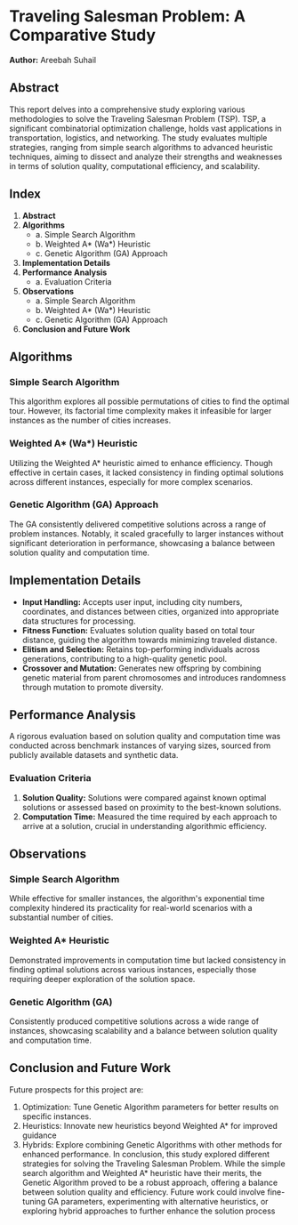 # Traveling Salesman Problem: A Comparative Study

**Author:** Areebah Suhail  

## Abstract
This report delves into a comprehensive study exploring various methodologies to solve the Traveling Salesman Problem (TSP). TSP, a significant combinatorial optimization challenge, holds vast applications in transportation, logistics, and networking. The study evaluates multiple strategies, ranging from simple search algorithms to advanced heuristic techniques, aiming to dissect and analyze their strengths and weaknesses in terms of solution quality, computational efficiency, and scalability.

## Index
1. **Abstract**
2. **Algorithms**
   - a. Simple Search Algorithm
   - b. Weighted A* (Wa*) Heuristic
   - c. Genetic Algorithm (GA) Approach
3. **Implementation Details**
4. **Performance Analysis**
   - a. Evaluation Criteria
5. **Observations**
   - a. Simple Search Algorithm
   - b. Weighted A* (Wa*) Heuristic
   - c. Genetic Algorithm (GA) Approach
6. **Conclusion and Future Work**

## Algorithms
### Simple Search Algorithm
This algorithm explores all possible permutations of cities to find the optimal tour. However, its factorial time complexity makes it infeasible for larger instances as the number of cities increases.

### Weighted A* (Wa*) Heuristic
Utilizing the Weighted A* heuristic aimed to enhance efficiency. Though effective in certain cases, it lacked consistency in finding optimal solutions across different instances, especially for more complex scenarios.

### Genetic Algorithm (GA) Approach
The GA consistently delivered competitive solutions across a range of problem instances. Notably, it scaled gracefully to larger instances without significant deterioration in performance, showcasing a balance between solution quality and computation time.

## Implementation Details
- **Input Handling:** Accepts user input, including city numbers, coordinates, and distances between cities, organized into appropriate data structures for processing.
- **Fitness Function:** Evaluates solution quality based on total tour distance, guiding the algorithm towards minimizing traveled distance.
- **Elitism and Selection:** Retains top-performing individuals across generations, contributing to a high-quality genetic pool.
- **Crossover and Mutation:** Generates new offspring by combining genetic material from parent chromosomes and introduces randomness through mutation to promote diversity.

## Performance Analysis
A rigorous evaluation based on solution quality and computation time was conducted across benchmark instances of varying sizes, sourced from publicly available datasets and synthetic data.

### Evaluation Criteria
1. **Solution Quality:** Solutions were compared against known optimal solutions or assessed based on proximity to the best-known solutions.
2. **Computation Time:** Measured the time required by each approach to arrive at a solution, crucial in understanding algorithmic efficiency.

## Observations
### Simple Search Algorithm
While effective for smaller instances, the algorithm's exponential time complexity hindered its practicality for real-world scenarios with a substantial number of cities.

### Weighted A* Heuristic
Demonstrated improvements in computation time but lacked consistency in finding optimal solutions across various instances, especially those requiring deeper exploration of the solution space.

### Genetic Algorithm (GA)
Consistently produced competitive solutions across a wide range of instances, showcasing scalability and a balance between solution quality and computation time.

## Conclusion and Future Work
Future prospects for this project are:
1. Optimization: Tune Genetic Algorithm parameters for better results on specific instances.
2. Heuristics: Innovate new heuristics beyond Weighted A* for improved guidance
3. Hybrids: Explore combining Genetic Algorithms with other methods for enhanced 
performance.
In conclusion, this study explored different strategies for solving the Traveling Salesman Problem. 
While the simple search algorithm and Weighted A* heuristic have their merits, the Genetic 
Algorithm proved to be a robust approach, offering a balance between solution quality and efficiency. 
Future work could involve fine-tuning GA parameters, experimenting with alternative heuristics, or 
exploring hybrid approaches to further enhance the solution process
